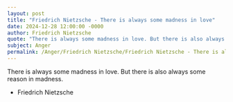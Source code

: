 ```yaml
---
layout: post
title: "Friedrich Nietzsche - There is always some madness in love"
date: 2024-12-28 12:00:00 -0000
author: Friedrich Nietzsche
quote: "There is always some madness in love. But there is also always some reason in madness."
subject: Anger
permalink: /Anger/Friedrich Nietzsche/Friedrich Nietzsche - There is always some madness in love
---
```


There is always some madness in love. But there is also always some reason in madness.

- Friedrich Nietzsche
